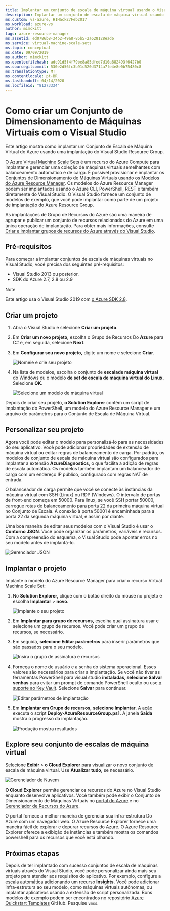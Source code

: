 ```yaml
---
title: Implantar um conjunto de escala de máquina virtual usando o Visual Studio
description: Implantar um conjunto de escala de máquina virtual usando o Visual Studio e um modelo do Resource Manager
ms.custom: vs-azure, H1Hack27Feb2017
ms.workload: azure-vs
author: mimckitt
tags: azure-resource-manager
ms.assetid: ed0786b8-34b2-49a8-85b5-2a628128ead6
ms.service: virtual-machine-scale-sets
ms.topic: conceptual
ms.date: 09/09/2019
ms.author: mimckitt
ms.openlocfilehash: adc91d5f4f79be8a85dfed7d10a882493f6427b0
ms.sourcegitcommit: 530e2d56fc3b91c520d3714a7fe4e8e0b75480c8
ms.translationtype: MT
ms.contentlocale: pt-BR
ms.lasthandoff: 04/14/2020
ms.locfileid: "81273334"
---
```

# <a name="how-to-create-a-virtual-machine-scale-set-with-visual-studio"></a>Como criar um Conjunto de Dimensionamento de Máquinas Virtuais com o Visual Studio

Este artigo mostra como implantar um Conjunto de Escala de Máquina Virtual do Azure usando uma implantação do Visual Studio Resource Group.

[O Azure Virtual Machine Scale Sets](https://azure.microsoft.com/blog/azure-vm-scale-sets-public-preview/) é um recurso do Azure Compute para implantar e gerenciar uma coleção de máquinas virtuais semelhantes com balanceamento automático e de carga. É possível provisionar e implantar os Conjuntos de Dimensionamento de Máquinas Virtuais usando os [Modelos do Azure Resource Manager](https://github.com/Azure/azure-quickstart-templates). Os modelos do Azure Resource Manager podem ser implantados usando o Azure CLI, PowerShell, REST e também diretamente do Visual Studio. O Visual Studio fornece um conjunto de modelos de exemplo, que você pode implantar como parte de um projeto de implantação do Azure Resource Group.

As implantações de Grupo de Recursos do Azure são uma maneira de agrupar e publicar um conjunto de recursos relacionados do Azure em uma única operação de implantação. Para obter mais informações, consulte [Criar e implantar grupos de recursos do Azure através do Visual Studio](../vs-azure-tools-resource-groups-deployment-projects-create-deploy.md).

## <a name="prerequisites"></a>Pré-requisitos

Para começar a implantar conjuntos de escala de máquinas virtuais no Visual Studio, você precisa dos seguintes pré-requisitos:

* Visual Studio 2013 ou posterior.
* SDK do Azure 2.7, 2.8 ou 2.9

>[!NOTE]
>Este artigo usa o Visual Studio 2019 com [o Azure SDK 2.8](https://azure.microsoft.com/blog/announcing-the-azure-sdk-2-8-for-net/).

## <a name="create-a-project"></a>Criar um projeto<a name="creating-a-project"></a> 

1. Abra o Visual Studio e selecione **Criar um projeto**.

1. Em **Criar um novo projeto,** escolha o Grupo de Recursos Do **Azure** para C# e, em seguida, selecione **Next**.

1. Em **Configurar seu novo projeto,** digite um nome e selecione **Criar**.

    ![Nomeie e crie seu projeto](media/virtual-machine-scale-sets-vs-create/configure-azure-resource-group.png)

1. Na lista de modelos, escolha o conjunto de **escalade máquina virtual** do Windows ou o modelo **de set de escala de máquina virtual do Linux.** Selecione **OK**.

   ![Selecione um modelo de máquina virtual](media/virtual-machine-scale-sets-vs-create/select-vm-template.png)

Depois de criar seu projeto, **o Solution Explorer** contém um script de implantação do PowerShell, um modelo do Azure Resource Manager e um arquivo de parâmetros para o Conjunto de Escala de Máquina Virtual.

## <a name="customize-your-project"></a>Personalizar seu projeto

Agora você pode editar o modelo para personalizá-lo para as necessidades do seu aplicativo. Você pode adicionar propriedades de extensão de máquina virtual ou editar regras de balanceamento de carga. Por padrão, os modelos de conjunto de escala de máquina virtual são configurados para implantar a extensão **AzureDiagnostics,** o que facilita a adição de regras de escala automática. Os modelos também implantam um balanceador de carga com um endereço IP público, configurado com regras NAT de entrada.

O balanceador de carga permite que você se conecte às instâncias da máquina virtual com SSH (Linux) ou RDP (Windows). O intervalo de portas de front-end começa em 50000. Para linux, se você SSH portar 50000, carregue rotas de balanceamento para porta 22 da primeira máquina virtual no Conjunto de Escala. A conexão à porta 50001 é encaminhada para a porta 22 da segunda máquina virtual, e assim por diante.

 Uma boa maneira de editar seus modelos com o Visual Studio é usar o **Contorno JSON**. Você pode organizar os parâmetros, variáveis e recursos. Com a compreensão do esquema, o Visual Studio pode apontar erros no seu modelo antes de implantá-lo.

![Gerenciador JSON](media/virtual-machine-scale-sets-vs-create/json-explorer.png)

## <a name="deploy-the-project"></a>Implantar o projeto

Implante o modelo do Azure Resource Manager para criar o recurso Virtual Machine Scale Set:

1. No **Solution Explorer,** clique com o botão direito do mouse no projeto e escolha **Implantar** > **novo**.

    ![Implante o seu projeto](media/virtual-machine-scale-sets-vs-create/deploy-new-project.png)

1. Em **Implantar para grupo de recursos,** escolha qual assinatura usar e selecione um grupo de recursos. Você pode criar um grupo de recursos, se necessário.

1. Em seguida, **selecione Editar parâmetros** para inserir parâmetros que são passados para o seu modelo.

   ![Insira o grupo de assinatura e recursos](media/virtual-machine-scale-sets-vs-create/deploy-to-resource-group.png)

1. Forneça o nome de usuário e a senha do sistema operacional. Esses valores são necessários para criar a implantação. Se você não tiver as ferramentas PowerShell para visual studio **instaladas, selecione Salvar senhas** para evitar um prompt de comando PowerShell oculto ou use [o suporte ao Key Vault](https://azure.microsoft.com/blog/keyvault-support-for-arm-templates/). Selecione **Salvar** para continuar.

    ![Editar parâmetros de implantação](media/virtual-machine-scale-sets-vs-create/edit-deployment-parameters.png)

1. Em **Implantar em Grupo de recursos,** **selecione Implantar**. A ação executa o script **Deploy-AzureResourceGroup.ps1.** A janela **Saída** mostra o progresso da implantação.

   ![Produção mostra resultados](media/virtual-machine-scale-sets-vs-create/deployment-output.png)

## <a name="explore-your-virtual-machine-scale-set"></a>Explore seu conjunto de escalas de máquina virtual<a name="exploring-your-virtual-machine-scale-set"></a>

Selecione **Exibir** > **o Cloud Explorer** para visualizar o novo conjunto de escala de máquina virtual. Use **Atualizar tudo,** se necessário.

![Gerenciador de Nuvem](media/virtual-machine-scale-sets-vs-create/cloud-explorer.png)

**O Cloud Explorer** permite gerenciar os recursos do Azure no Visual Studio enquanto desenvolve aplicativos. Você também pode exibir o Conjunto de Dimensionamento de Máquinas Virtuais no [portal do Azure](https://portal.azure.com) e no [Gerenciador de Recursos do Azure](https://resources.azure.com/).

 O portal fornece a melhor maneira de gerenciar sua infra-estrutura Do Azure com um navegador web. O Azure Resource Explorer fornece uma maneira fácil de explorar e depurar recursos do Azure. O Azure Resource Explorer oferece a exibição de instâncias e também mostra os comandos powershell para os recursos que você está olhando.

## <a name="next-steps"></a>Próximas etapas

Depois de ter implantado com sucesso conjuntos de escala de máquinas virtuais através do Visual Studio, você pode personalizar ainda mais seu projeto para atender aos requisitos do aplicativo. Por exemplo, configure a escala automática adicionando um recurso **Insights.** Você pode adicionar infra-estrutura ao seu modelo, como máquinas virtuais autônomas, ou implantar aplicativos usando a extensão de script personalizada. Bons modelos de exemplo podem ser encontrados no repositório [Azure Quickstart Templates](https://github.com/Azure/azure-quickstart-templates) GitHub. Pesquise `vmss`.

